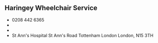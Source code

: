 
## Haringey Wheelchair Service

- <i class="fa fa-phone"></i> 0208 442 6365
- <i class="fa fa-envelope"></i> <a href="mailto:"></a>
- <i class="fa fa-home"></i> []()
- <i class="fa fa-building"></i> St Ann's Hospital St Ann's Road Tottenham  London London, N15 3TH
